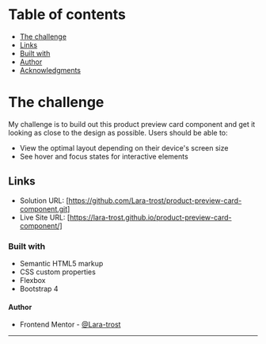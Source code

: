 # Table of contents

  - [The challenge](#the-challenge)
  - [Links](##links)
  - [Built with](###built-with)
- [Author](####author)
- [Acknowledgments](#acknowledgments)

# The challenge
My challenge is to build out this product preview card component and get it looking as close to the design as possible.
Users should be able to:

- View the optimal layout depending on their device's screen size
- See hover and focus states for interactive elements

## Links

- Solution URL: [https://github.com/Lara-trost/product-preview-card-component.git]
- Live Site URL: [https://lara-trost.github.io/product-preview-card-component/]

### Built with

- Semantic HTML5 markup
- CSS custom properties
- Flexbox
- Bootstrap 4

#### Author

- Frontend Mentor - [@Lara-trost](https://www.frontendmentor.io/profile//Lara-trost)
---------------------